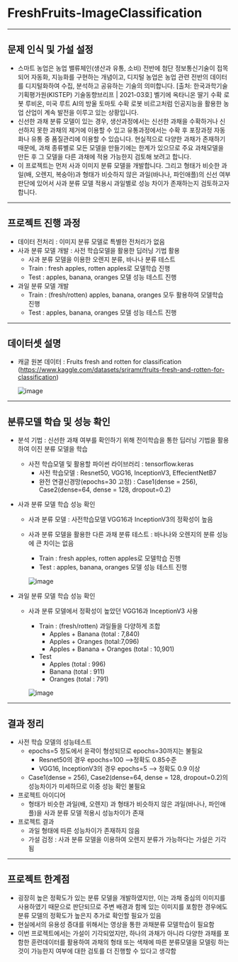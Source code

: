 # FreshFruits-ImageClassification
----
## 문제 인식 및 가설 설정
- 스마트 농업은 농업 밸류체인(생산과 유통, 소비) 전반에 첨단 정보통신기술이 접목되어 자동화, 지능화를 구현하는 개념이고, 디지털 농업은 농업 관련 전반의 데이터를 디지털화하여 수집, 분석하고 공유하는 기술의 의미합니다. [출처: 한국과학기술기획평가원(KISTEP) 기술동향브리프 | 2021-03호] 벨기에 옥타니온 딸기 수확 로봇 루비온, 미국 루트 AI의 방울 토마토 수확 로봇 비르고처럼 인공지능을 활용한 농업 산업이 계속 발전을 이루고 있는 상황입니다.    
- 신선한 과채 분류 모델이 있는 경우, 생산과정에서는 신선한 과채을 수확하거나 신선하지 못한 과채의 제거에 이용할 수 있고 유통과정에서는 수확 후 포장과정 자동화나 유통 중 품질관리에 이용할 수 있습니다. 현실적으로 다양한 과채가 존재하기 때문에, 과채 종류별로 모든 모델을 만들기에는 한계가 있으므로 주요 과채모델을 만든 후 그 모델을 다른 과채에 적용 가능한지 검토해 보려고 합니다.
- 이 프로젝트는 먼저 사과 이미지 분류 모델을 개발합니다. 그리고 형태가 비슷한 과일(배, 오렌지, 복숭아)과 형태가 비슷하지 않은 과일(바나나, 파인애플)의 신선 여부 판단에 있어서 사과 분류 모델 적용시 과일별로 성능 차이가 존재하는지 검토하고자 합니다.

---
## 프로젝트 진행 과정
- 데이터 전처리 : 이미지 분류 모델로 특별한 전처리가 없음
- 사과 분류 모델 개발 : 사전 학습모델을 활용한 딥러닝 기법 활용
   - 사과 분류 모델을 이용한 오렌지 분류, 바나나 분류 테스트
   - Train : fresh apples, rotten apples로 모델학습 진행
   - Test : apples, banana, oranges 모델 성능 테스트 진행
- 과일 분류 모델 개발
   - Train : (fresh/rotten) apples, banana, oranges 모두 활용하여 모델학습 진행
   - Test : apples, banana, oranges 모델 성능 테스트 진행

---
## 데이터셋 설명
- 캐글 원본 데이터 : Fruits fresh and rotten for classification     
  (https://www.kaggle.com/datasets/sriramr/fruits-fresh-and-rotten-for-classification)
      
    ![image](https://user-images.githubusercontent.com/109954540/227492626-89d7ae9d-f7b6-425e-a837-046af6161bcd.png)

---

## 분류모델 학습 및 성능 확인
- 분석 기법 : 신선한 과채 여부를 확인하기 위해 전이학습을 통한 딥러닝 기법을 활용하여 이진 분류 모델을 학습
   - 사전 학습모델 및 활용할 파이썬 라이브러리 : tensorflow.keras
       - 사전 학습모델 : Resnet50, VGG16, InceptionV3, EffecientNetB7
       - 완전 연결신경망(epochs=30 고정) : Case1(dense = 256), Case2(dense=64, dense = 128, dropout=0.2)
- 사과 분류 모델 학습 성능 확인
    - 사과 분류 모델 : 사전학습모델 VGG16과 InceptionV3의 정확성이 높음
    - 사과 분류 모델을 활용한 다른 과채 분류 테스트 : 바나나와 오렌지의 분류 성능에 큰 차이는 없음
        - Train : fresh apples, rotten apples로 모델학습 진행
        - Test : apples, banana, oranges 모델 성능 테스트 진행   
        
        ![image](https://user-images.githubusercontent.com/109954540/227495364-def449f8-bb33-4ea5-a68a-b742699b5df4.png)

- 과일 분류 모델 학습 성능 확인 
   - 사과 분류 모델에서 정확성이 높았던 VGG16과 InceptionV3 사용 
       - Train : (fresh/rotten) 과일들을 다양하게 조합
           - Apples + Banana (total : 7,840)
           - Apples + Oranges (total:7,096)
           - Apples + Banana + Oranges (total : 10,901)
       - Test
           - Apples (total : 996)
           - Banana (total : 911)
           - Oranges (total : 791)    
           
       ![image](https://user-images.githubusercontent.com/109954540/227497812-000b7a05-bdd6-4289-b274-8e032945059a.png)

---
## 결과 정리
- 사전 학습 모델의 성능테스트
    - epochs=5 정도에서 윤곽이 형성되므로 epochs=30까지는 불필요
        - Resnet50의 경우 epochs=100 -->정확도 0.85수준
        - VGG16, InceptionV3의 경우 epochs=5 --> 정확도 0.9 이상
     - Case1(dense = 256), Case2(dense=64, dense = 128, dropout=0.2)의 성능차이가 미세하므로 이중 성능 확인 불필요
- 프로젝트 아이디어
    - 형태가 비슷한 과일(배, 오렌지) 과 형태가 비슷하지 않은 과일(바나나, 파인애플)을 사과 분류 모델 적용시 성능차이가 존재
- 프로젝트 결과
    - 과일 형태에 따른 성능차이가 존재하지 않음
    - 가설 검정 : 사과 분류 모델을 이용하여 오렌지 분류가 가능하다는 가설은 기각됨

---
## 프로젝트 한계점  
- 굉장히 높은 정확도가 있는 분류 모델을 개발하였지만, 이는 과채 중심의 이미지를 사용하였기 때문으로 판단되므로 주변 배경과 함께 있는 이미지를 포함한 경우에도 분류 모델의 정확도가 높은지 추가로 확인할 필요가 있음
- 현실에서의 유용성 증대를 위해서는 영상을 통한 과채분류 모델학습이 필요함
- 이번 프로젝트에서는 가설이 기각되었지만, 하나의 과채가 아니라 다양한 과채를 포함한 훈련데이터를 활용하여 과채의 형태 또는 색채에 따른 분류모델을 모델링 하는 것이 가능한지 여부에 대한 검토를 더 진행할 수 있다고 생각함



